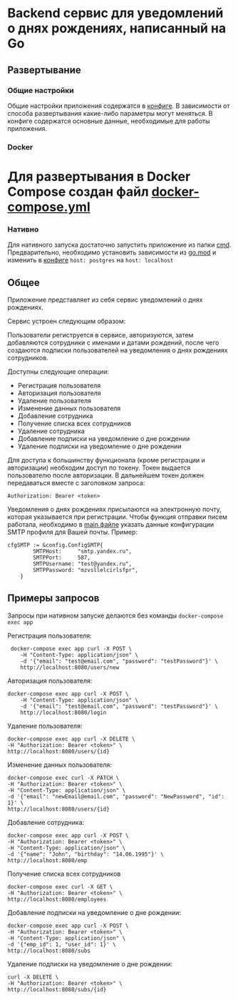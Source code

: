# Backend сервис для уведомлений о днях рождениях, написанный на Go
## Развертывание
### Общие настройки
Общие настройки приложения содержатся в [конфиге](https://github.com/dharmata314/birthday_service/blob/main/config/config.yaml). В зависимости от способа развертывания какие-либо параметры могут меняться. 
В конфиге содержатся основные данные, необходимые для работы приложения.

### Docker 
Для развертывания в Docker Compose создан файл [docker-compose.yml](https://github.com/dharmata314/birthday_service/blob/main/docker-compose.yml)
=
### Нативно
Для нативного запуска достаточно запустить приложение из папки [cmd](https://github.com/dharmata314/birthday_service/tree/main/cmd). 
Предварительно, необходимо установить зависимости из [go.mod](https://github.com/dharmata314/birthday_service/blob/main/go.mod) и изменить в [конфиге](https://github.com/dharmata314/birthday_service/blob/main/config/config.yaml) ```host: postgres``` на ```host: localhost```
## Общее
Приложение представляет из себя сервис уведомлений о днях рождениях. 

Сервис устроен следующим образом:

Пользователи региструется в сервисе, авторизуются, затем добавляются сотрудники с именами и датами рождений, после чего создаются подписки пользователей на уведомления о днях рождениях сотрудников.

Доступны следующие операции:
 - Регистрация пользователя
 - Авторизация пользователя
 - Удаление пользователя
 - Изменение данных пользователя
 - Добавление сотрудника
 - Получение списка всех сотрудников
 - Удаление сотрудника
 - Добавление подписки на уведомление о дне рождении
 - Удаление подписки на уведомление о дне рождении

Для доступа к большинству функционала (кроме регистрации и авторизации) необходим доступ по токену.
Токен выдается пользователю после авторизации.
В дальнейшем токен должен передаваться вместе с заголовком запроса:
```
Authorization: Bearer <token>
```
Уведомления о днях рождениях присылаются на электронную почту, которая указывается при регистрации. Чтобы функция отправки писем работала, необходимо в [main файле](https://github.com/dharmata314/birthday_service/blob/main/cmd/main.go) указать данные конфигурации SMTP профиля для Вашей почты. Пример:
```
cfgSMTP := &config.ConfigSMTP{
		SMTPHost:     "smtp.yandex.ru",
		SMTPPort:     587,
		SMTPUsername: "test@yandex.ru",
		SMTPPassword: "mzvsllelcirlsfpr",
	}
 ```
## Примеры запросов

Запросы при нативном запуске делаются без команды ```docker-compose exec app```

Регистрация пользователя:
```
 docker-compose exec app curl -X POST \
    -H "Content-Type: application/json" \
    -d '{"email": "test@email.com", "password": "testPassword"}' \
    http://localhost:8080/users/new
```
Авторизация пользователя:
```
docker-compose exec app curl -X POST \
    -H "Content-Type: application/json" \
    -d '{"email": "test@email.com", "password": "testPassword"}' \
    http://localhost:8080/login
```
Удаление пользователя:
```
docker-compose exec app curl -X DELETE \
-H "Authorization: Bearer <token>" \
http://localhost:8080/users/{id}
```
Изменение данных пользователя:
```
docker-compose exec curl -X PATCH \
-H "Authorization: Bearer <token>" \
-H "Content-Type: application/json" \
-d '{"email": "newEmail@email.com", "password": "NewPassword", "id": 1}' \
http://localhost:8080/users/{id}
```
Добавление сотрудника:
```
docker-compose exec app curl -X POST \
-H "Authorization: Bearer <token>" \
-H "Content-Type: application/json" \
-d '{"name": "John", "birthday": "14.06.1995"}' \
http://localhost:8080/emp
```
Получение списка всех сотрудников
```
docker-compose exec curl -X GET \
-H "Authorization: Bearer <token>" \
http://localhost:8080/employees

```
Добавление подписки на уведомление о дне рождении:
```
docker-compose exec app curl -X POST \
-H "Authorization: Bearer <token>" \
-H "Content-Type: application/json" \
-d '{"emp_id": 1, "user_id": 1}' \
http://localhost:8080/subs

```
Удаление подписки на уведомление о дне рождении:
```
curl -X DELETE \
-H "Authorization: Bearer <token>" \
http://localhost:8080/subs/{id}

```
